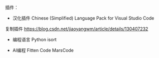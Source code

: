 插件：
- 汉化插件
Chinese (Simplified) Language Pack for Visual Studio Code



复制插件
https://blog.csdn.net/jiaoyangwm/article/details/130407232
- 编程语言
Python
isort


- AI编程
Fitten Code
MarsCode